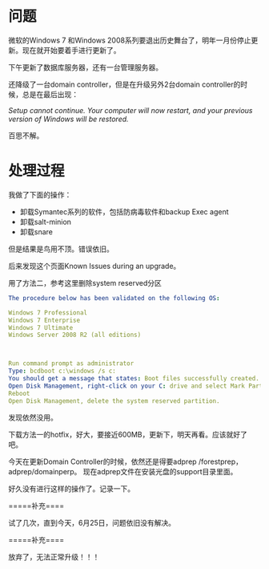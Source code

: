# 问题

微软的Windows 7 和Windows 2008系列要退出历史舞台了，明年一月份停止更新。现在就开始要着手进行更新了。

下午更新了数据库服务器，还有一台管理服务器。

还降级了一台domain controller，但是在升级另外2台domain controller的时候，总是在最后出现：

*Setup cannot continue. Your computer will now restart, and your previous version of Windows will be restored.*

百思不解。

# 处理过程

我做了下面的操作：

- 卸载Symantec系列的软件，包括防病毒软件和backup Exec agent
- 卸载salt-minion
- 卸载snare

但是结果是鸟用不顶。错误依旧。

后来发现这个页面<a herf="https://blogs.technet.microsoft.com/askcore/2012/10/31/upgrading-to-windows-server-2012-part-3/">Known Issues during an upgrade</a>。

用了方法二，参考这里<a herf="http://jacobackerman.blogspot.com/2012/12/how-to-remove-system-reserved-partition.html">删除system reserved分区</a>

```yaml
The procedure below has been validated on the following OS:

Windows 7 Professional
Windows 7 Enterprise
Windows 7 Ultimate
Windows Server 2008 R2 (all editions)



Run command prompt as administrator
Type: bcdboot c:\windows /s c:
You should get a message that states: Boot files successfully created.
Open Disk Management, right-click on your C: drive and select Mark Partition as Active.
Reboot
Open Disk Management, delete the system reserved partition.
```

发现依然没用。

下载方法一的hotfix，好大，要接近600MB，更新下，明天再看。应该就好了吧。

今天在更新Domain Controller的时候，依然还是得要adprep /forestprep，adprep/domainperp。 现在adprep文件在安装光盘的support目录里面。

好久没有进行这样的操作了。记录一下。

=====补充====

试了几次，直到今天，6月25日，问题依旧没有解决。



=====补充====

放弃了，无法正常升级！！！